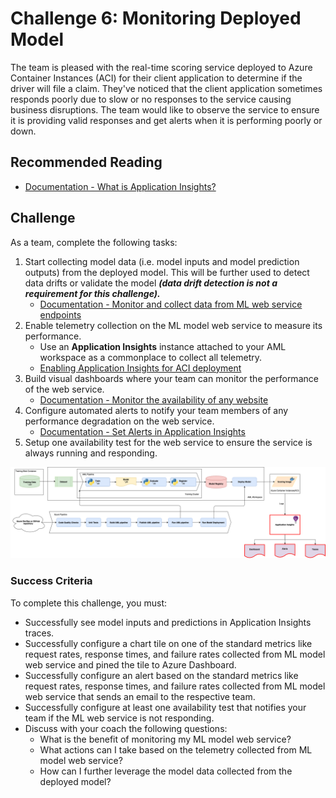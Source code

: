 # Challenge 6: Monitoring Deployed Model

The team is pleased with the real-time scoring service deployed to Azure Container Instances (ACI) for their client application to determine if the driver will file a claim.  They've noticed that the client application sometimes responds poorly due to slow or no responses to the service causing business disruptions.  The team would like to observe the service to ensure it is providing valid responses and get alerts when it is performing poorly or down.

## Recommended Reading

* [Documentation - What is Application Insights?](https://docs.microsoft.com/en-us/azure/azure-monitor/app/app-insights-overview)

## Challenge

As a team, complete the following tasks:

1. Start collecting model data (i.e. model inputs and model prediction outputs) from the deployed model. This will be further used to detect data drifts or validate the model ***(data drift detection is not a requirement for this challenge).***
    * [Documentation - Monitor and collect data from ML web service endpoints](https://docs.microsoft.com/en-us/azure/machine-learning/how-to-enable-app-insights)
2. Enable telemetry collection on the ML model web service to measure its performance.
    * Use an **Application Insights** instance attached to your AML workspace as a commonplace to collect all telemetry.
    * [Enabling Application Insights for ACI deployment](https://docs.microsoft.com/en-us/azure/machine-learning/reference-azure-machine-learning-cli)
3. Build visual dashboards where your team can monitor the performance of the web service.
    * [Documentation - Monitor the availability of any website](https://docs.microsoft.com/en-us/azure/azure-monitor/app/monitor-web-app-availability)
4. Configure automated alerts to notify your team members of any performance degradation on the web service.
    * [Documentation - Set Alerts in Application Insights](https://docs.microsoft.com/en-us/azure/azure-monitor/app/alerts)
5. Setup one availability test for the web service to ensure the service is always running and responding.

![Challenge 6 diagram](images/Diagrams-Chall-6.png)

### Success Criteria

To complete this challenge, you must:

* Successfully see model inputs and predictions in Application Insights traces.
* Successfully configure a chart tile on one of the standard metrics like request rates, response times, and failure rates collected from ML model web service and pined the tile to Azure Dashboard.
* Successfully configure an alert based on the standard metrics like request rates, response times, and failure rates collected from ML model web service that sends an email to the respective team.
* Successfully configure at least one availability test that notifies your team if the ML web service is not responding.
* Discuss with your coach the following questions:
    * What is the benefit of monitoring my ML model web service?
    * What actions can I take based on the telemetry collected from ML model web service?
    * How can I further leverage the model data collected from the deployed model?

